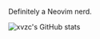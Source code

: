 Definitely a Neovim nerd.  
  
![xvzc's GitHub stats](https://github-readme-stats.vercel.app/api?username=xvzc&count_private=true&theme=gruvbox)

